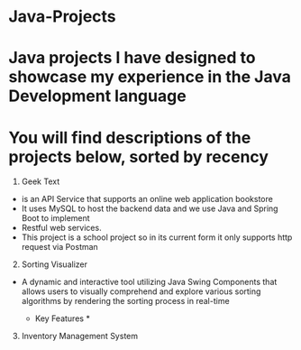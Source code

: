 # Java-Projects
# Java projects I have designed to showcase my experience in the Java Development language
# You will find descriptions of the projects below, sorted by recency 

1. Geek Text
  - is an API Service that supports an online web application bookstore
  - It uses MySQL to host the backend data and we use Java and Spring Boot to implement
  - Restful web services.
  - This project is a school project so in its current form it only supports http request via Postman

2. Sorting Visualizer
  - A dynamic and interactive tool utilizing Java Swing Components that allows users to visually comprehend and explore various sorting algorithms by rendering the sorting process in real-time
    
    * Key Features *
   
3. Inventory Management System
     
      
  
